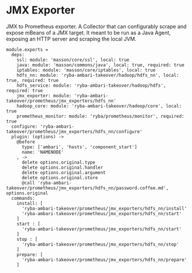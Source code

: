 
# JMX Exporter

JMX to Prometheus exporter.
A Collector that can configurably scrape and expose mBeans of a JMX target. 
It meant to be run as a Java Agent, exposing an HTTP server and scraping the local JVM.

    module.exports =
      deps:
        ssl: module: 'masson/core/ssl', local: true
        java: module: 'masson/commons/java', local: true, required: true
        iptables: module: 'masson/core/iptables', local: true
        hdfs_nn: module: 'ryba-ambari-takeover/hadoop/hdfs_nn', local: true, required: true
        hdfs_service: module: 'ryba-ambari-takeover/hadoop/hdfs', required: true
        jmx_exporter: module: 'ryba-ambari-takeover/prometheus/jmx_exporters/hdfs_nn'
        hadoop_core: module: 'ryba-ambari-takeover/hadoop/core', local: true
        prometheus_monitor: module: 'ryba/prometheus/monitor', required: true
      configure: 'ryba-ambari-takeover/prometheus/jmx_exporters/hdfs_nn/configure'
      plugin: (options) ->
        @before
          type: ['ambari', 'hosts', 'component_start']
          name: 'NAMENODE'
        , ->
          delete options.original.type
          delete options.original.handler
          delete options.original.argument
          delete options.original.store
          @call 'ryba-ambari-takeover/prometheus/jmx_exporters/hdfs_nn/password.coffee.md', options.original
      commands:
        install: [
          'ryba-ambari-takeover/prometheus/jmx_exporters/hdfs_nn/install'
          'ryba-ambari-takeover/prometheus/jmx_exporters/hdfs_nn/start'
        ]
        start : [
          'ryba-ambari-takeover/prometheus/jmx_exporters/hdfs_nn/start'
        ]
        stop : [
          'ryba-ambari-takeover/prometheus/jmx_exporters/hdfs_nn/stop'
        ]
        prepare: [
          'ryba-ambari-takeover/prometheus/jmx_exporters/hdfs_nn/prepare'
        ]
